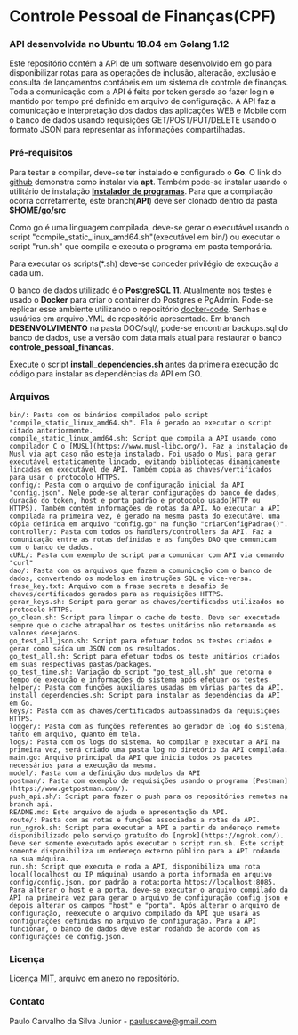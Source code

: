 # Controle Pessoal de Finanças(CPF)
### API desenvolvida no Ubuntu 18.04 em Golang 1.12

Este repositório contém a API de um software desenvolvido em go para disponibilizar rotas para as operações de inclusão, alteração, exclusão e consulta de lançamentos contábeis em um sistema de controle de finanças. Toda a comunicação com a API é feita por token gerado ao fazer login e mantido por tempo pré definido em arquivo de configuração. A API faz a comunicação e interpretação dos dados das aplicações WEB e Mobile com o banco de dados usando requisições GET/POST/PUT/DELETE usando o formato JSON para representar as informações compartilhadas.

### Pré-requisitos

Para testar e compilar, deve-se ter instalado e configurado o **Go**. O link do [github](https://github.com/golang/go/wiki/Ubuntu) demonstra como instalar via **apt**. Também pode-se instalar usando o utilitário de instalação [**Instalador de programas**](https://github.com/paulocsilvajr/instalador-programas). Para que a compilação ocorra corretamente, este branch(**API**) deve ser clonado dentro da pasta **$HOME/go/src**

Como go é uma linguagem compilada, deve-se gerar o executável usando o script "compile_static_linux_amd64.sh"(executável em bin/) ou executar o script "run.sh" que compila e executa o programa em pasta temporária.

Para executar os scripts(*.sh) deve-se conceder privilégio de execução a cada um.

O banco de dados utilizado é o **PostgreSQL 11**. Atualmente nos testes é usado o **Docker** para criar o container do Postgres e PgAdmin. Pode-se replicar esse ambiente utilizando o repositório [docker-code](https://paulocsilvajr@bitbucket.org/paulocsilvajr/docker-code.git). Senhas e usuários em arquivo .YML de repositório apresentado. Em branch **DESENVOLVIMENTO** na pasta DOC/sql/, pode-se encontrar backups.sql do banco de dados, use a versão com data mais atual para restaurar o banco **controle_pessoal_financas**.

Execute o script **install_dependencies.sh** antes da primeira execução do código para instalar as dependências da API em GO.

### Arquivos

```
bin/: Pasta com os binários compilados pelo script "compile_static_linux_amd64.sh". Ela é gerado ao executar o script citado anteriormente.
compile_static_linux_amd64.sh: Script que compila a API usando como compilador C o [MUSL](https://www.musl-libc.org/). Faz a instalação do Musl via apt caso não esteja instalado. Foi usado o Musl para gerar executável estaticamente lincado, evitando bibliotecas dinamicamente lincadas em executável de API. Também copia as chaves/vertificados para usar o protocolo HTTPS.
config/: Pasta com o arquivo de configuração inicial da API "config.json". Nele pode-se alterar configurações do banco de dados, duração do token, host e porta padrão e protocolo usado(HTTP ou HTTPS). Também contém informações de rotas da API. Ao executar a API compilada na primeira vez, é gerado na mesma pasta do executável uma cópia definida em arquivo "config.go" na função "criarConfigPadrao()".
controller/: Pasta com todos os handlers/controllers da API. Faz a comunicação entre as rotas definidas e as funções DAO que comunicam com o banco de dados.
cURL/: Pasta com exemplo de script para comunicar com API via comando "curl"
dao/: Pasta com os arquivos que fazem a comunicação com o banco de dados, convertendo os modelos em instruções SQL e vice-versa.
frase_key.txt: Arquivo com a frase secreta e desafio de chaves/certificados gerados para as requisições HTTPS.
gerar_keys.sh: Script para gerar as chaves/certificados utilizados no protocolo HTTPS.
go_clean.sh: Script para limpar o cache de teste. Deve ser executado sempre que o cache atrapalhar os testes unitários não retornando os valores desejados.
go_test_all_json.sh: Script para efetuar todos os testes criados e gerar como saída um JSON com os resultados.
go_test_all.sh: Script para efetuar todos os teste unitários criados em suas respectivas pastas/packages.
go_test_time.sh: Variação do script "go_test_all.sh" que retorna o tempo de execução e informações do sistema após efetuar os testes.
helper/: Pasta com funções auxiliares usadas em várias partes da API.
install_dependencies.sh: Script para instalar as dependências da API em Go.
keys/: Pasta com as chaves/certificados autoassinados da requisições HTTPS.
logger/: Pasta com as funções referentes ao gerador de log do sistema, tanto em arquivo, quanto em tela.
logs/: Pasta com os logs do sistema. Ao compilar e executar a API na primeira vez, será criado uma pasta log no diretório da API compilada.
main.go: Arquivo principal da API que inicia todos os pacotes necessários para a execução da mesma.
model/: Pasta com a definição dos modelos da API
postman/: Pasta com exemplo de requisições usando o programa [Postman](https://www.getpostman.com/).
push_api.sh/: Script para fazer o push para os repositórios remotos na branch api.
README.md: Este arquivo de ajuda e apresentação da API.
route/: Pasta com as rotas e funções associadas a rotas da API.
run_ngrok.sh: Script para executar a API a partir de endereço remoto disponibilizado pelo serviço gratuíto do [ngrok](https://ngrok.com/). Deve ser somente executado após executar o script run.sh. Este script somente disponibiliza um endereço externo público para a API rodando na sua máquina.
run.sh: Script que executa e roda a API, disponibiliza uma rota local(localhost ou IP máquina) usando a porta informada em arquivo config/config.json, por padrão a rota:porta https://localhost:8085. Para alterar o host e a porta, deve-se executar o arquivo compilado da API na primeira vez para gerar o arquivo de configuração config.json e depois alterar os campos "host" e "porta". Após alterar o arquivo de configuração, reexecute o arquivo compilado da API que usará as configurações definidas no arquivo de configuração. Para a API funcionar, o banco de dados deve estar rodando de acordo com as configurações de config.json.

```

### Licença

[Licença MIT](https://github.com/paulocsilvajr/controle_pessoal_de_financas/blob/api/license_mit.txt), arquivo em anexo no repositório.

### Contato

Paulo Carvalho da Silva Junior - pauluscave@gmail.com
